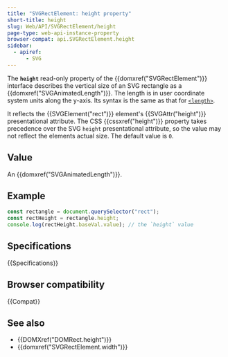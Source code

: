 ```yaml
---
title: "SVGRectElement: height property"
short-title: height
slug: Web/API/SVGRectElement/height
page-type: web-api-instance-property
browser-compat: api.SVGRectElement.height
sidebar:
  - apiref:
      - SVG
---
```


The **`height`** read-only property of the {{domxref("SVGRectElement")}} interface describes the vertical size of an SVG rectangle as a {{domxref("SVGAnimatedLength")}}. The length is in user coordinate system units along the y-axis. Its syntax is the same as that for [`<length>`](/en-US/docs/Web/SVG/Guides/Content_type#length).

It reflects the {{SVGElement("rect")}} element's {{SVGAttr("height")}} presentational attribute. The CSS {{cssxref("height")}} property takes precedence over the SVG `height` presentational attribute, so the value may not reflect the elements actual size. The default value is `0`.

## Value

An {{domxref("SVGAnimatedLength")}}.

## Example

```js
const rectangle = document.querySelector("rect");
const rectHeight = rectangle.height;
console.log(rectHeight.baseVal.value); // the `height` value
```

## Specifications

{{Specifications}}

## Browser compatibility

{{Compat}}

## See also

- {{DOMXref("DOMRect.height")}}
- {{domxref("SVGRectElement.width")}}
